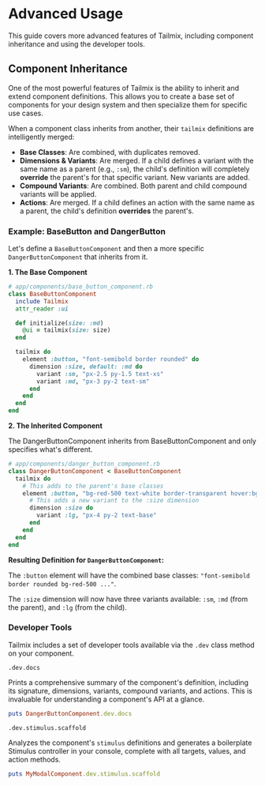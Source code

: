 # Advanced Usage

This guide covers more advanced features of Tailmix, including component inheritance and using the developer tools.

## Component Inheritance

One of the most powerful features of Tailmix is the ability to inherit and extend component definitions. This allows you to create a base set of components for your design system and then specialize them for specific use cases.

When a component class inherits from another, their `tailmix` definitions are intelligently merged:

* **Base Classes**: Are combined, with duplicates removed.
* **Dimensions & Variants**: Are merged. If a child defines a variant with the same name as a parent (e.g., `:sm`), the child's definition will completely **override** the parent's for that specific variant. New variants are added.
* **Compound Variants**: Are combined. Both parent and child compound variants will be applied.
* **Actions**: Are merged. If a child defines an action with the same name as a parent, the child's definition **overrides** the parent's.

### Example: BaseButton and DangerButton

Let's define a `BaseButtonComponent` and then a more specific `DangerButtonComponent` that inherits from it.

**1. The Base Component**

```ruby
# app/components/base_button_component.rb
class BaseButtonComponent
  include Tailmix
  attr_reader :ui

  def initialize(size: :md)
    @ui = tailmix(size: size)
  end

  tailmix do
    element :button, "font-semibold border rounded" do
      dimension :size, default: :md do
        variant :sm, "px-2.5 py-1.5 text-xs"
        variant :md, "px-3 py-2 text-sm"
      end
    end
  end
end
```

**2. The Inherited Component**

The DangerButtonComponent inherits from BaseButtonComponent and only specifies what's different.

```ruby
# app/components/danger_button_component.rb
class DangerButtonComponent < BaseButtonComponent
  tailmix do
    # This adds to the parent's base classes
    element :button, "bg-red-500 text-white border-transparent hover:bg-red-600" do
      # This adds a new variant to the :size dimension
      dimension :size do
        variant :lg, "px-4 py-2 text-base"
      end
    end
  end
end
```

**Resulting Definition for `DangerButtonComponent`:**

The `:button` element will have the combined base classes: `"font-semibold border rounded bg-red-500 ..."`.

The `:size` dimension will now have three variants available: `:sm`, `:md` (from the parent), and `:lg` (from the child).

### Developer Tools

Tailmix includes a set of developer tools available via the `.dev` class method on your component.

`.dev.docs`

Prints a comprehensive summary of the component's definition, including its signature, dimensions, variants, compound variants, and actions. This is invaluable for understanding a component's API at a glance.

```ruby
puts DangerButtonComponent.dev.docs
```

`.dev.stimulus.scaffold`


Analyzes the component's `stimulus` definitions and generates a boilerplate Stimulus controller in your console, complete with all targets, values, and action methods.

```ruby
puts MyModalComponent.dev.stimulus.scaffold
```

